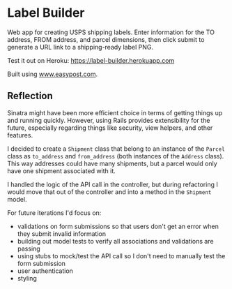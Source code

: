 # Label Builder

Web app for creating USPS shipping labels. Enter information for the TO address, FROM address, and parcel dimensions, then click submit to generate a URL link to a shipping-ready label PNG.

Test it out on Heroku: https://label-builder.herokuapp.com

Built using www.easypost.com.

## Reflection

Sinatra might have been more efficient choice in terms of getting things up and running quickly. However, using Rails provides extensibility for the future, especially regarding things like security, view helpers, and other features.

I decided to create a ```Shipment``` class that belong to an instance of the ```Parcel``` class as ```to_address``` and ```from_address``` (both instances of the ```Address``` class). This way addresses could have many shipments, but a parcel would only have one shipment associated with it.

I handled the logic of the API call in the controller, but during refactoring I would move that out of the controller and into a method in the ```Shipment``` model.

For future iterations I'd focus on:

- validations on form submissions so that users don't get an error when they submit invalid information
- building out model tests to verify all associations and validations are passing
- using stubs to mock/test the API call so I don't need to manually test the form submission
- user authentication
- styling